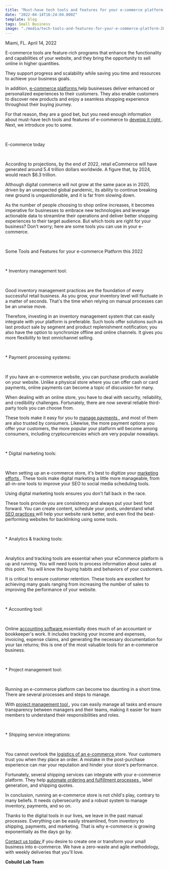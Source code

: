 ```yaml
---
title: "Must-have tech tools and features for your e-commerce platform 2022"
date: "2022-04-14T16:24:04.000Z"
template: blog
tags: Small Business
image: "./media/tech-tools-and-features-for-your-e-commerce-platform-2022.jpg"
---
```


Miami, FL. April 14, 2022

E-commerce tools are feature-rich programs that enhance the functionality and capabilities of your website, and they bring the opportunity to sell online in higher quantities. 

They support progress and scalability while saving you time and resources to achieve your business goals. 

In addition, <a target="_blank" href="https://www.cobuildlab.com/blog/custom-software-development-facilitates-logistics-for-e-commerce/"> e-commerce platforms </a> help businesses deliver enhanced or personalized experiences to their customers. They also enable customers to discover new products and enjoy a seamless shopping experience throughout their buying journey. 

For that reason, they are a good bet, but you need enough information about must-have tech tools and features of e-commerce to <a target="_blank" href="https://www.cobuildlab.com/services/"> develop it right </a>. Next, we introduce you to some. 

<br>

<title-2>E-commerce today</title-2>

<br>

According to projections, by the end of 2022, retail eCommerce will have generated around 5.4 trillion dollars worldwide. A figure that, by 2024, would reach $6.3 trillion. 

Although digital commerce will not grow at the same pace as in 2020, driven by an unexpected global pandemic, its ability to continue breaking new ground is unquestionable, and it is far from slowing down.

As the number of people choosing to shop online increases, it becomes imperative for businesses to embrace new technologies and leverage actionable data to streamline their operations and deliver better shopping experiences to their target audience. But which tools are right for your business? Don't worry; here are some tools you can use in your e-commerce.

<br>

<title-2>Some Tools and Features for your e-commerce Platform this 2022</title-2>

<br>

<title-3>* Inventory management tool:</title-3>

<br>

Good inventory management practices are the foundation of every successful retail business. As you grow, your inventory level will fluctuate in a matter of seconds. That's the time when relying on manual processes can be an unwise move. 

Therefore, investing in an inventory management system that can easily integrate with your platform is preferable. Such tools offer solutions such as last product sale by segment and product replenishment notification; you also have the option to synchronize offline and online channels. It gives you more flexibility to test omnichannel selling.

<br>

<title-3>* Payment processing systems:</title-3>

<br>

If you have an e-commerce website, you can purchase products available on your website. Unlike a physical store where you can offer cash or card payments, online payments can become a topic of discussion for many. 

When dealing with an online store, you have to deal with security, reliability, and credibility challenges. Fortunately, there are now several reliable third-party tools you can choose from. 

These tools make it easy for you to <a target="_blank" href="https://www.cobuildlab.com/blog/How-and-why-payment-digitization-goes-hand-in-hand-with-the-world-supply-chains/"> manage payments </a>, and most of them are also trusted by consumers. Likewise, the more payment options you offer your customers, the more popular your platform will become among consumers, including cryptocurrencies which are very popular nowadays.

<br>

<title-3>* Digital marketing tools:</title-3>

<br>

When setting up an e-commerce store, it's best to digitize your <a target="_blank" href="https://www.cobuildlab.com/blog/smart-marketing-tips-for-beginners-in-business/"> marketing efforts </a>. These tools make digital marketing a little more manageable, from all-in-one tools to improve your SEO to social media scheduling tools. 

Using digital marketing tools ensures you don't fall back in the race. 

These tools provide you are consistency and always put your best foot forward. You can create content, schedule your posts, understand what <a target="_blank" href="https://www.cobuildlab.com/blog/SEO-trends-for-2022/"> SEO practices </a> will help your website rank better, and even find the best-performing websites for backlinking using some tools.

<br>

<title-3>* Analytics & tracking tools:</title-3>

<br>

Analytics and tracking tools are essential when your eCommerce platform is up and running. You will need tools to process information about sales at this point. You will know the buying habits and behaviors of your customers. 

It is critical to ensure customer retention. These tools are excellent for achieving many goals ranging from increasing the number of sales to improving the performance of your website.

<br>

<title-3>* Accounting tool:</title-3>

<br>

Online <a target="_blank" href="https://www.cobuildlab.com/services/"> accounting software </a> essentially does much of an accountant or bookkeeper's work. It includes tracking your income and expenses, invoicing, expense claims, and generating the necessary documentation for your tax returns; this is one of the most valuable tools for an e-commerce business.

<br>

<title-3>* Project management tool:</title-3>

<br>

Running an e-commerce platform can become too daunting in a short time. There are several processes and steps to manage. 

With <a target="_blank" href="https://www.cobuildlab.com/blog/top-project-management-software-tools/"> project management tool </a>, you can easily manage all tasks and ensure transparency between managers and their teams, making it easier for team members to understand their responsibilities and roles.

<br>

<title-3>* Shipping service integrations:</title-3>

<br>

You cannot overlook the <a target="_blank" href="https://www.cobuildlab.com/blog/custom-software-development-facilitates-logistics-for-e-commerce/"> logistics of an e-commerce </a> store. Your customers trust you when they place an order. A mistake in the post-purchase experience can mar your reputation and hinder your store's performance. 

Fortunately, several shipping services can integrate with your e-commerce platform. They help <a target="_blank" href="https://www.cobuildlab.com/services/"> automate ordering and fulfillment processes </a>, label generation, and shipping quotes.

In conclusion, running an e-commerce store is not child's play, contrary to many beliefs. It needs cybersecurity and a robust system to manage inventory, payments, and so on.

Thanks to the digital tools in our lives, we leave in the past manual processes. Everything can be easily streamlined, from inventory to shipping, payments, and marketing. That is why e-commerce is growing exponentially as the days go by. 

<a target="_blank" href="https://www.cobuildlab.com/">  Contact us today </a> if you desire to create one or transform your small business into e-commerce. We have a zero-waste and agile methodology, with weekly deliveries that you'll love. 


**Cobuild Lab Team**
